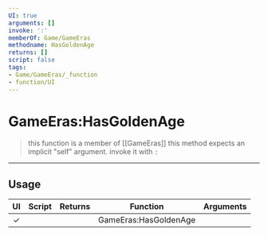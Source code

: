 ```yaml
---
UI: true
arguments: []
invoke: ':'
memberOf: Game/GameEras
methodname: HasGoldenAge
returns: []
script: false
tags:
- Game/GameEras/_function
- function/UI
---
```

# GameEras:HasGoldenAge
> this function is a member of [[GameEras]]
> this method expects an implicit "self" argument. invoke it with `:`
-----
## Usage
|  UI | Script | Returns | Function | Arguments |
|:---:|:------:|-------:|:--------:|:---------|
|✓| ||GameEras:HasGoldenAge||
